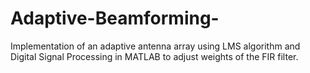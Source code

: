 # Adaptive-Beamforming-
Implementation of an adaptive antenna array using LMS algorithm and Digital Signal Processing in MATLAB to adjust weights of the FIR filter.
